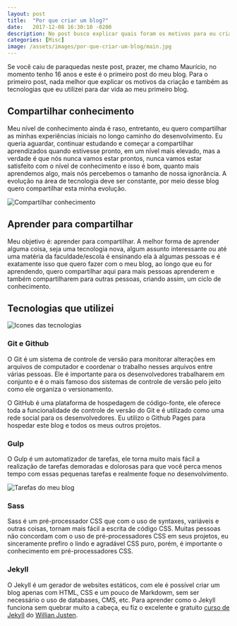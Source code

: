 ```yaml
---
layout: post
title:  "Por que criar um blog?"
date:   2017-12-08 16:30:10 -0200
description: No post busco explicar quais foram os motivos para eu criar um blog
categories: [Misc]
image: /assets/images/por-que-criar-um-blog/main.jpg
---
```


Se você caiu de paraquedas neste post, prazer, me chamo Maurício, no momento tenho 16 anos e este é o primeiro post do meu blog. Para o primeiro post, nada melhor que explicar os motivos da criação e também as tecnologias que eu utilizei para dar vida ao meu primeiro blog.

## Compartilhar conhecimento
Meu nível de conhecimento ainda é raso, entretanto, eu quero compartilhar as minhas experiências iniciais no longo caminho do desenvolvimento. Eu queria aguardar, continuar estudando e começar a compartilhar aprendizados quando estivesse pronto, em um nível mais elevado, mas a verdade é que nós nunca vamos estar prontos, nunca vamos estar satisfeito com o nível de conhecimento e isso é bom, quanto mais aprendemos algo, mais nós percebemos o tamanho de nossa ignorância. A evolução na área de tecnologia deve ser constante, por meio desse blog quero compartilhar esta minha evolução.

![Compartilhar conhecimento](/assets/img/por-que-criar-um-blog/knowledge-sharing.jpg)

## Aprender para compartilhar
Meu objetivo é: aprender para compartilhar. A melhor forma de aprender alguma coisa, seja uma tecnologia nova, algum assunto interessante ou até uma matéria da faculdade/escola é ensinando ela à algumas pessoas e é exatamente isso que quero fazer com o meu blog, ao longo que eu for aprendendo, quero compartilhar aqui para mais pessoas aprenderem e também compartilharem para outras pessoas, criando assim, um ciclo de conhecimento.

## Tecnologias que utilizei

![Icones das tecnologias](/assets/img/por-que-criar-um-blog/tecnologias.jpg)

### Git e Github
O Git é um sistema de controle de versão para monitorar alterações em arquivos de computador e coordenar o trabalho nesses arquivos entre várias pessoas. Ele é importante para os desenvolvedores trabalharem em conjunto e é o mais
famoso dos sistemas de controle de versão pelo jeito como ele organiza o versionamento. 

O GitHub é uma plataforma de hospedagem de código-fonte, ele oferece toda a funcionalidade de controle de versão do Git e é utilizado como uma rede social para os desenvolvedores. Eu utilizo o Github Pages para hospedar este blog e todos os meus outros projetos.

### Gulp
O Gulp é um automatizador de tarefas, ele torna muito mais fácil a realização de tarefas demoradas e dolorosas para que você perca menos tempo com essas pequenas tarefas e realmente foque no desenvolvimento.

![Tarefas do meu blog](../assets/img/por-que-criar-um-blog/gulptasks-do-meu-blog.png)

### Sass
Sass é um pré-processador CSS que com o uso de syntaxes, variáveis e outras coisas, tornam mais fácil a escrita de código CSS. Muitas pessoas não concordam com o uso de pré-processadores CSS em seus projetos, eu sinceramente prefiro o lindo e agradável CSS puro, porém, é importante o conhecimento em pré-processadores CSS.

### Jekyll
O Jekyll é um gerador de websites estáticos, com ele é possível criar um blog apenas com HTML, CSS e um pouco de Markdowm, sem ser necessário o uso de databases, CMS, etc. Para aprender como o Jekyll funciona sem quebrar muito a cabeça, eu fiz o excelente e gratuito [curso de Jekyll](https://www.udemy.com/criando-sites-estaticos-com-jekyll) do [Willian Justen](https://twitter.com/Willian_justen).